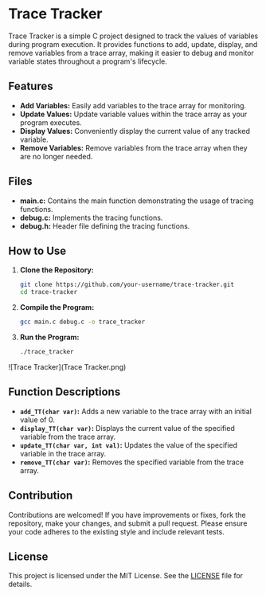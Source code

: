 # Trace Tracker

Trace Tracker is a simple C project designed to track the values of variables during program execution. It provides functions to add, update, display, and remove variables from a trace array, making it easier to debug and monitor variable states throughout a program's lifecycle.

## Features

- **Add Variables:** Easily add variables to the trace array for monitoring.
- **Update Values:** Update variable values within the trace array as your program executes.
- **Display Values:** Conveniently display the current value of any tracked variable.
- **Remove Variables:** Remove variables from the trace array when they are no longer needed.

## Files

- **main.c:** Contains the main function demonstrating the usage of tracing functions.
- **debug.c:** Implements the tracing functions.
- **debug.h:** Header file defining the tracing functions.

## How to Use

1. **Clone the Repository:**
    ```bash
    git clone https://github.com/your-username/trace-tracker.git
    cd trace-tracker
    ```

2. **Compile the Program:**
    ```bash
    gcc main.c debug.c -o trace_tracker
    ```

3. **Run the Program:**
    ```bash
    ./trace_tracker
    ```
![Trace Tracker](Trace Tracker.png)
## Function Descriptions

- **`add_TT(char var)`:** Adds a new variable to the trace array with an initial value of 0.
- **`display_TT(char var)`:** Displays the current value of the specified variable from the trace array.
- **`update_TT(char var, int val)`:** Updates the value of the specified variable in the trace array.
- **`remove_TT(char var)`:** Removes the specified variable from the trace array.

## Contribution

Contributions are welcomed! If you have improvements or fixes, fork the repository, make your changes, and submit a pull request. Please ensure your code adheres to the existing style and include relevant tests.

## License

This project is licensed under the MIT License. See the [LICENSE](LICENSE) file for details.
